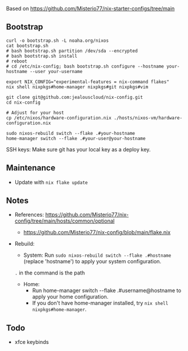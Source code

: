Based on https://github.com/Misterio77/nix-starter-configs/tree/main

## Bootstrap
```
curl -o bootstrap.sh -L noaha.org/nixos 
cat bootstrap.sh
# bash bootstrap.sh partition /dev/sda --encrypted
# bash bootstrap.sh install
# reboot
# cd /etc/nix-config; bash bootstrap.sh configure --hostname your-hostname --user your-username
```


```
export NIX_CONFIG="experimental-features = nix-command flakes"
nix shell nixpkgs#home-manager nixpkgs#git nixpkgs#vim

git clone git@github.com:jealouscloud/nix-config.git
cd nix-config

# Adjust for your host
cp /etc/nixos/hardware-configuration.nix ./hosts/nixos-vm/hardware-configuration.nix

sudo nixos-rebuild switch --flake .#your-hostname
home-manager switch --flake .#your-user@your-hostname
```

SSH keys: Make sure git has your local key as a deploy key.

## Maintenance
* Update with `nix flake update`
## Notes
* References: https://github.com/Misterio77/nix-config/tree/main/hosts/common/optional
    * https://github.com/Misterio77/nix-config/blob/main/flake.nix 
* Rebuild:

    * System: 
    Run `sudo nixos-rebuild switch --flake .#hostname` (replace 'hostname') to apply your system configuration.

    `.` in the command is the path

    * Home:
      * Run home-manager switch --flake .#username@hostname to apply your home configuration.
      * If you don't have home-manager installed, try `nix shell nixpkgs#home-manager`.

## Todo
* xfce keybinds